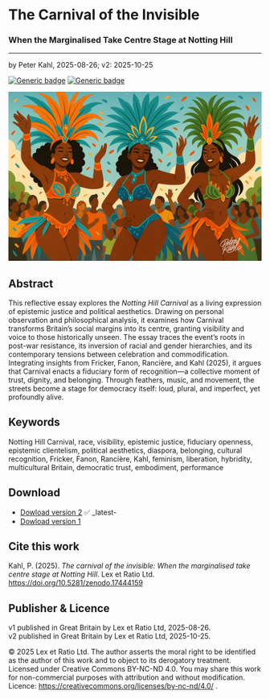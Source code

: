 # The Carnival of the Invisible

### When the Marginalised Take Centre Stage at Notting Hill

---

by Peter Kahl, 2025-08-26; v2: 2025-10-25

[![Generic badge](https://img.shields.io/badge/DOI-10.5281%2Fzenodo.17444159-blue.svg)](https://doi.org/10.5281/zenodo.17444159) [![Generic badge](https://img.shields.io/badge/ORCID-0009--0003--1616--4843-green.svg)](https://orcid.org/0009-0003-1616-4843)

![alt text](https://github.com/Peter-Kahl/The-Carnival-of-the-Invisible/blob/main/carnival.jpg?raw=true)

## Abstract

This reflective essay explores the _Notting Hill Carnival_ as a living expression of epistemic justice and political aesthetics. Drawing on personal observation and philosophical analysis, it examines how Carnival transforms Britain’s social margins into its centre, granting visibility and voice to those historically unseen. The essay traces the event’s roots in post-war resistance, its inversion of racial and gender hierarchies, and its contemporary tensions between celebration and commodification. Integrating insights from Fricker, Fanon, Rancière, and Kahl (2025), it argues that Carnival enacts a fiduciary form of recognition—a collective moment of trust, dignity, and belonging. Through feathers, music, and movement, the streets become a stage for democracy itself: loud, plural, and imperfect, yet profoundly alive.

## Keywords

Notting Hill Carnival, race, visibility, epistemic justice, fiduciary openness, epistemic clientelism, political aesthetics, diaspora, belonging, cultural recognition, Fricker, Fanon, Rancière, Kahl, feminism, liberation, hybridity, multicultural Britain, democratic trust, embodiment, performance

## Download

- [Dowload version 2](https://raw.githubusercontent.com/Peter-Kahl/The-Carnival-of-the-Invisible/master/Kahl_P_The_Carnival_of_the_Invisible_v2_2025-10-25.pdf) ✅ _latest-
- [Dowload version 1](https://raw.githubusercontent.com/Peter-Kahl/The-Carnival-of-the-Invisible/master/Kahl_P_The_Carnival_of_the_Invisible_26-AUG-2025.pdf)

## Cite this work

Kahl, P. (2025). _The carnival of the invisible: When the marginalised take centre stage at Notting Hill_. Lex et Ratio Ltd. https://doi.org/10.5281/zenodo.17444159

## Publisher & Licence

v1 published in Great Britain by Lex et Ratio Ltd, 2025-08-26.\
v2 published in Great Britain by Lex et Ratio Ltd, 2025-10-25.

© 2025 Lex et Ratio Ltd. The author asserts the moral right to be identified as the author of this work and to object to its derogatory treatment. Licensed under Creative Commons BY-NC-ND 4.0. You may share this work for non-commercial purposes with attribution and without modification.\
Licence: https://creativecommons.org/licenses/by-nc-nd/4.0/ .